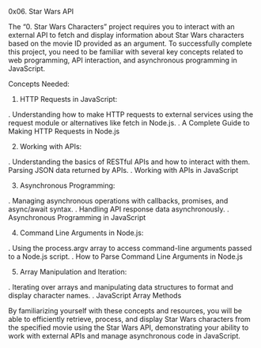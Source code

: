 0x06. Star Wars API

The “0. Star Wars Characters” project requires you to interact with an external API to fetch and display information about Star Wars characters based on the movie ID provided as an argument. To successfully complete this project, you need to be familiar with several key concepts related to web programming, API interaction, and asynchronous programming in JavaScript.

Concepts Needed:
1. HTTP Requests in JavaScript:

. Understanding how to make HTTP requests to external services using the request module or alternatives like fetch in Node.js.
. A Complete Guide to Making HTTP Requests in Node.js

2. Working with APIs:

. Understanding the basics of RESTful APIs and how to interact with them.
Parsing JSON data returned by APIs.
. Working with APIs in JavaScript

3. Asynchronous Programming:

. Managing asynchronous operations with callbacks, promises, and async/await syntax.
. Handling API response data asynchronously.
. Asynchronous Programming in JavaScript

4. Command Line Arguments in Node.js:

. Using the process.argv array to access command-line arguments passed to a Node.js script.
. How to Parse Command Line Arguments in Node.js

5. Array Manipulation and Iteration:

. Iterating over arrays and manipulating data structures to format and display character names.
. JavaScript Array Methods

By familiarizing yourself with these concepts and resources, you will be able to efficiently retrieve, process, and display Star Wars characters from the specified movie using the Star Wars API, demonstrating your ability to work with external APIs and manage asynchronous code in JavaScript.
